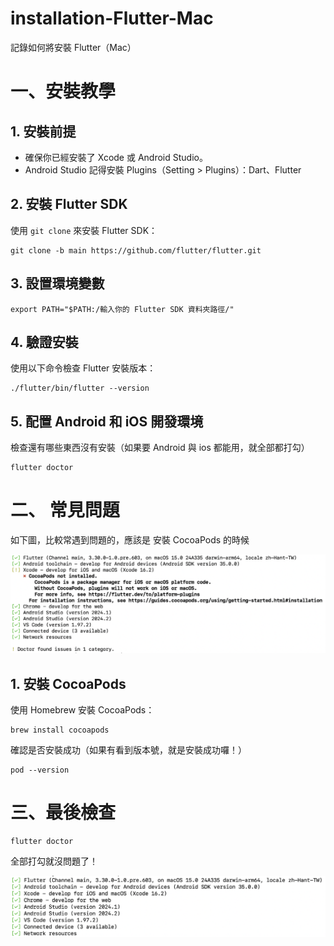# installation-Flutter-Mac
記錄如何將安裝 Flutter（Mac）

# 一、安裝教學

## 1. 安裝前提
- 確保你已經安裝了 Xcode 或 Android Studio。
- Android Studio 記得安裝 Plugins（Setting > Plugins）：Dart、Flutter

## 2. 安裝 Flutter SDK
使用 `git clone` 來安裝 Flutter SDK：

```
git clone -b main https://github.com/flutter/flutter.git
```

## 3. 設置環境變數
```
export PATH="$PATH:/輸入你的 Flutter SDK 資料夾路徑/"
```

## 4. 驗證安裝
使用以下命令檢查 Flutter 安裝版本：
```
./flutter/bin/flutter --version
```

## 5. 配置 Android 和 iOS 開發環境
檢查還有哪些東西沒有安裝（如果要 Android 與 ios 都能用，就全部都打勾）
```
flutter doctor
```

# 二、 常見問題
如下圖，比較常遇到問題的，應該是 安裝 CocoaPods 的時候

![CocoaPods.png](./CocoaPods.png)

## 1. 安裝 CocoaPods

使用 Homebrew 安裝 CocoaPods：
```
brew install cocoapods
```

確認是否安裝成功（如果有看到版本號，就是安裝成功囉！）

```
pod --version
```

# 三、最後檢查
```
flutter doctor
```

全部打勾就沒問題了！

![Installation Finish](./installation%20finish.png)

